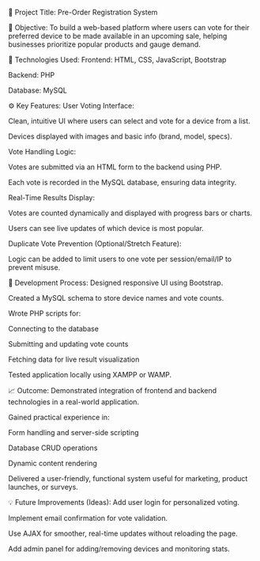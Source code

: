 
📌 Project Title: Pre-Order Registration System

🧠 Objective:
To build a web-based platform where users can vote for their preferred device to be made available in an upcoming sale, helping businesses prioritize popular products and gauge demand.

🧰 Technologies Used:
Frontend: HTML, CSS, JavaScript, Bootstrap

Backend: PHP

Database: MySQL

⚙️ Key Features:
User Voting Interface:

Clean, intuitive UI where users can select and vote for a device from a list.

Devices displayed with images and basic info (brand, model, specs).

Vote Handling Logic:

Votes are submitted via an HTML form to the backend using PHP.

Each vote is recorded in the MySQL database, ensuring data integrity.

Real-Time Results Display:

Votes are counted dynamically and displayed with progress bars or charts.

Users can see live updates of which device is most popular.

Duplicate Vote Prevention (Optional/Stretch Feature):

Logic can be added to limit users to one vote per session/email/IP to prevent misuse.

🧪 Development Process:
Designed responsive UI using Bootstrap.

Created a MySQL schema to store device names and vote counts.

Wrote PHP scripts for:

Connecting to the database

Submitting and updating vote counts

Fetching data for live result visualization

Tested application locally using XAMPP or WAMP.

📈 Outcome:
Demonstrated integration of frontend and backend technologies in a real-world application.

Gained practical experience in:

Form handling and server-side scripting

Database CRUD operations

Dynamic content rendering

Delivered a user-friendly, functional system useful for marketing, product launches, or surveys.

💡 Future Improvements (Ideas):
Add user login for personalized voting.

Implement email confirmation for vote validation.

Use AJAX for smoother, real-time updates without reloading the page.

Add admin panel for adding/removing devices and monitoring stats.

